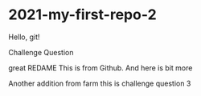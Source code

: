 # 2021-my-first-repo-2
Hello, git!

Challenge Question

great REDAME
This is from Github. And here is bit more

Another addition from farm
this is challenge question 3
